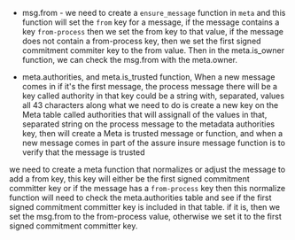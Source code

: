 - msg.from - we need to create a `ensure_message` function in `meta` and this function will set the `from` key for a message, if the message contains a key `from-process` then we set the from key to that value, if the message does not contain a from-process key, then we set the first signed commitment commiter key to the from value. Then in the meta.is_owner function, we can check the msg.from with the meta.owner.

- meta.authorities, and meta.is_trusted function, When a new message comes in if it's the first message, the process message there will be a key called authority in that key could be a string with, separated, values all 43 characters along what we need to do is create a new key on the Meta table called authorities that will assignall of the values in that, separated string on the process message to the metadata authorities key, then will create a Meta is trusted message or function, and when a new message comes in part of the assure insure message function is to verify that the message is trusted   


we need to create a meta function that normalizes or adjust the message to add a from key, this key will either be the first signed commitment committer key or if the message has a `from-process` key then this normalize function will need to check the meta.authorities table and see if the first signed commitment committer key is included in that table. if it is, then we set the msg.from to the from-process value, otherwise we set it to the first signed commitment committer key.

